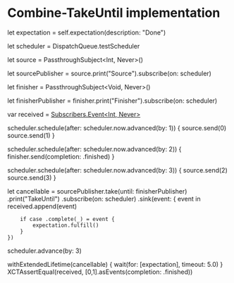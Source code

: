 # Combine-TakeUntil implementation


let expectation = self.expectation(description: "Done")

let scheduler = DispatchQueue.testScheduler

let source = PassthroughSubject<Int, Never>()

let sourcePublisher = source.print("Source").subscribe(on: scheduler)

let finisher = PassthroughSubject<Void, Never>()

let finisherPublisher = finisher.print("Finisher").subscribe(on: scheduler)

var received = [Subscribers.Event<Int, Never>]()


scheduler.schedule(after: scheduler.now.advanced(by: 1)) {
    source.send(0)
    source.send(1)
}

scheduler.schedule(after: scheduler.now.advanced(by: 2)) {
    finisher.send(completion: .finished)
}

scheduler.schedule(after: scheduler.now.advanced(by: 3)) {
    source.send(2)
    source.send(3)
}

let cancellable = sourcePublisher.take(until: finisherPublisher)
    .print("TakeUntil")
    .subscribe(on: scheduler)
    .sink(event: { event in
        received.append(event)

        if case .complete(_) = event {
            expectation.fulfill()
        }
    })

scheduler.advance(by: 3)

withExtendedLifetime(cancellable) { wait(for: [expectation], timeout: 5.0) }
XCTAssertEqual(received, [0,1].asEvents(completion: .finished))
